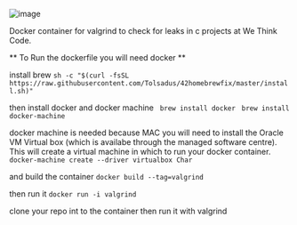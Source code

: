 ![image](https://user-images.githubusercontent.com/36439765/62004113-3869b680-b121-11e9-9e88-83c522c759aa.png)

Docker container for valgrind to check for leaks in c projects at We Think Code. 

** To Run the dockerfile you will need docker **
 
 install brew 
  `sh -c "$(curl -fsSL https://raw.githubusercontent.com/Tolsadus/42homebrewfix/master/install.sh)"`
 
 then install docker and docker machine
` brew install docker`
` brew install docker-machine`

docker machine is needed because MAC you will need to install the Oracle VM Virtual box (which is availabe through the managed software centre). This will create a virtual machine in which to run your docker container. 
 `docker-machine create --driver virtualbox Char`
 
 and build the container
 `docker build --tag=valgrind`
 
 then run it 
 `docker run -i valgrind`
 
 clone your repo int to the container then run it with valgrind
 
 
